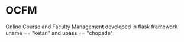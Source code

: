 # OCFM
 Online Course and Faculty Management developed in flask framework 
 uname == "ketan" and upass == "chopade"
